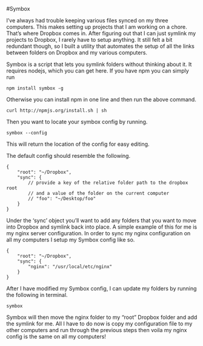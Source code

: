 #Symbox

I’ve always had trouble keeping various files synced on my three computers. This makes setting up projects that I am working on a chore. That’s where Dropbox comes in. After figuring out that I can just symlink my projects to Dropbox, I rarely have to setup anything. It still felt a bit redundant though, so I built a utility that automates the setup of all the links between folders on Dropbox and my various computers.

Symbox is a script that lets you symlink folders without thinking about it. It requires nodejs, which you can get here. If you have npm you can simply run

	npm install symbox -g

Otherwise you can install npm in one line and then run the above command.

	curl http://npmjs.org/install.sh | sh

Then you want to locate your symbox config by running.

	symbox --config

This will return the location of the config for easy editing.

The default config should resemble the following.

	{
		"root": "~/Dropbox",
		"sync": {
			// provide a key of the relative folder path to the dropbox root
			// and a value of the folder on the current computer
			// "foo": "~/Desktop/foo"
		}
	}

Under the ‘sync’ object you’ll want to add any folders that you want to move into Dropbox and symlink back into place. A simple example of this for me is my nginx server configuration. In order to sync my nginx configuration on all my computers I setup my Symbox config like so.

	{
		"root": "~/Dropbox",
		"sync": {
			"nginx": "/usr/local/etc/nginx"
		}
	}

After I have modified my Symbox config, I can update my folders by running the following in terminal.

	symbox

Symbox will then move the nginx folder to my “root” Dropbox folder and add the symlink for me. All I have to do now is copy my configuration file to my other computers and run through the previous steps then voila my nginx config is the same on all my computers!